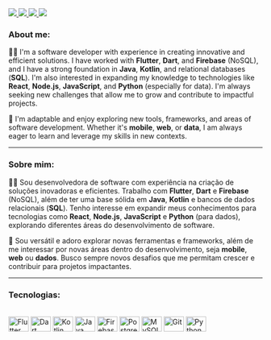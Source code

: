 <div> 
  <a href="https://www.linkedin.com/in/stefani-luvizotto-36025427b/" target="_blank">
    <img src="https://img.shields.io/badge/LinkedIn-0077B5?style=for-the-badge&logo=linkedin&logoColor=white">
  </a>
  <a href="mailto:stefani292005@gmail.com" target="_blank">
    <img src="https://img.shields.io/badge/Gmail-D14836?style=for-the-badge&logo=gmail&logoColor=white">
  </a> 
  <a href="https://www.codewars.com/users/Sluvizottodev/completed_solutions" target="_blank">
    <img src="https://img.shields.io/badge/Codewars-B1361E?style=for-the-badge&logo=codewars&logoColor=white">
  </a>
  <a href="https://gist.github.com/Sluvizottodev" target="_blank">
    <img src="https://img.shields.io/badge/Gist-181717?style=for-the-badge&logo=github&logoColor=white">
  </a>
</div>

### About me:

👩‍💻 I'm a software developer with experience in creating innovative and efficient solutions. I have worked with **Flutter**, **Dart**, and **Firebase** (NoSQL), and I have a strong foundation in **Java**, **Kotlin**, and relational databases (**SQL**). I'm also interested in expanding my knowledge to technologies like **React**, **Node.js**, **JavaScript**, and **Python** (especially for data). I'm always seeking new challenges that allow me to grow and contribute to impactful projects. 

🔧 I'm adaptable and enjoy exploring new tools, frameworks, and areas of software development. Whether it's **mobile**, **web**, or **data**, I am always eager to learn and leverage my skills in new contexts.

---

### Sobre mim:

👩‍💻 Sou desenvolvedora de software com experiência na criação de soluções inovadoras e eficientes. Trabalho com **Flutter**, **Dart** e **Firebase** (NoSQL), além de ter uma base sólida em **Java**, **Kotlin** e bancos de dados relacionais (**SQL**). Tenho interesse em expandir meus conhecimentos para tecnologias como **React**, **Node.js**, **JavaScript** e **Python** (para dados), explorando diferentes áreas do desenvolvimento de software.

🔧 Sou versátil e adoro explorar novas ferramentas e frameworks, além de me interessar por novas áreas dentro do desenvolvimento, seja **mobile**, **web** ou **dados**. Busco sempre novos desafios que me permitam crescer e contribuir para projetos impactantes.

---

### Tecnologias:

<div style="display: inline_block"><br>
  <img align="center" alt="Flutter"    height="30" width="40"
       src="https://cdn.jsdelivr.net/gh/devicons/devicon@latest/icons/flutter/flutter-original.svg" />
  <img align="center" alt="Dart"       height="30" width="40"
       src="https://cdn.jsdelivr.net/gh/devicons/devicon@latest/icons/dart/dart-original.svg" />
  <img align="center" alt="Kotlin"     height="30" width="40"
       src="https://cdn.jsdelivr.net/gh/devicons/devicon@latest/icons/kotlin/kotlin-original.svg" />
  <img align="center" alt="Java"       height="30" width="40"
       src="https://cdn.jsdelivr.net/gh/devicons/devicon@latest/icons/java/java-original.svg" />
  <img align="center" alt="Firebase"   height="30" width="40"
       src="https://cdn.jsdelivr.net/gh/devicons/devicon@latest/icons/firebase/firebase-plain.svg" />
  <img align="center" alt="PostgreSQL" height="30" width="40"
       src="https://cdn.jsdelivr.net/gh/devicons/devicon@latest/icons/postgresql/postgresql-original.svg" />
  <img align="center" alt="MySQL"      height="30" width="40"
       src="https://cdn.jsdelivr.net/gh/devicons/devicon@latest/icons/mysql/mysql-original.svg" />
  <img align="center" alt="Git"        height="30" width="40"
       src="https://cdn.jsdelivr.net/gh/devicons/devicon@latest/icons/git/git-original.svg" />
  <img align="center" alt="Python"     height="30" width="40"
       src="https://cdn.jsdelivr.net/gh/devicons/devicon@latest/icons/python/python-original.svg" />
</div>
